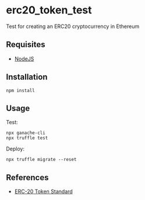 # erc20_token_test
Test for creating an ERC20 cryptocurrency in Ethereum

## Requisites
* [NodeJS](https://nodejs.org/)

## Installation
```
npm install
```

## Usage
Test:
```
npx ganache-cli
npx truffle test
```
Deploy:
```
npx truffle migrate --reset
```

## References
* [ERC-20 Token Standard](https://github.com/ethereum/EIPs/blob/master/EIPS/eip-20.md)
